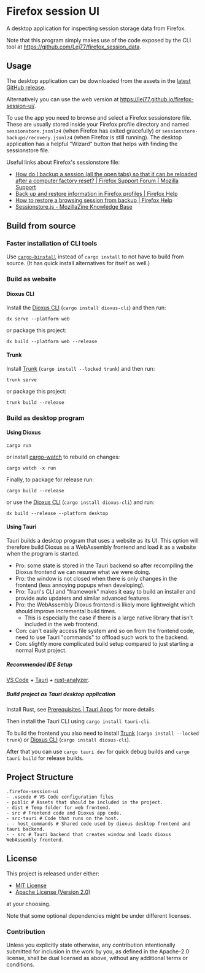 # Firefox session UI

A desktop application for inspecting session storage data from Firefox.

Note that this program simply makes use of the code exposed by the CLI tool at <https://github.com/Lej77/firefox_session_data>.

## Usage

The desktop application can be downloaded from the assets in the [latest GitHub release](https://github.com/Lej77/firefox-session-ui/releases).

Alternatively you can use the web version at <https://lej77.github.io/firefox-session-ui/>.

To use the app you need to browse and select a Firefox sessionstore file. These are usually stored inside your Firefox profile directory and named `sessionstore.jsonlz4` (when Firefox has exited gracefully) or `sessionstore-backups/recovery.jsonlz4`  (when Firefox is still running). The desktop application has a helpful "Wizard" button that helps with finding the sessionstore file.

Useful links about Firefox's sessionstore file:

- [How do I backup a session (all the open tabs) so that it can be reloaded after a computer factory reset? | Firefox Support Forum | Mozilla Support](https://support.mozilla.org/en-US/questions/1257866)
- [Back up and restore information in Firefox profiles | Firefox Help](https://support.mozilla.org/en-US/kb/back-and-restore-information-firefox-profiles)
- [How to restore a browsing session from backup | Firefox Help](https://support.mozilla.org/en-US/kb/how-restore-browsing-session-backup)
- [Sessionstore.js - MozillaZine Knowledge Base](https://kb.mozillazine.org/index.php?title=Sessionstore.js&redirect=no)

## Build from source

### Faster installation of CLI tools

Use [`cargo-binstall`](https://crates.io/crates/cargo-binstall) instead of `cargo install` to not have to build from source. (It has quick install alternatives for itself as well.)

### Build as website

#### Dioxus CLI

Install the [Dioxus CLI](https://github.com/DioxusLabs/dioxus/tree/master/packages/cli) (`cargo install dioxus-cli`) and then run:

```shell
dx serve --platform web
```

or package this project:

```shell
dx build --platform web --release
```

#### Trunk

Install [Trunk](https://trunkrs.dev/) (`cargo install --locked trunk`) and then run:

```shell
trunk serve
```

or package this project:

```shell
trunk build --release
```

### Build as desktop program

#### Using Dioxus

```shell
cargo run
```

or install [cargo-watch](https://crates.io/crates/cargo-watch) to rebuild on changes:

```shell
cargo watch -x run
```

Finally, to package for release run:

```shell
cargo build --release
```

or use the [Dioxus CLI](https://github.com/DioxusLabs/dioxus/tree/master/packages/cli) (`cargo install dioxus-cli`) and run:

```shell
dx build --release --platform desktop
```

#### Using Tauri

Tauri builds a desktop program that uses a website as its UI. This option will
therefore build Dioxus as a WebAssembly frontend and load it as a website when the program
is started.

- Pro: some state is stored in the Tauri backend so after recompiling the Dioxus frontend we can resume what we were doing.
- Pro: the window is not closed when there is only changes in the frontend (less annoying popups when developing).
- Pro: Tauri's CLI and "framework" makes it easy to build an installer and provide auto updaters and similar advanced features.
- Pro: the WebAssembly Dioxus frontend is likely more lightweight which should improve incremental build times.
  - This is especially the case if there is a large native library that isn't included in the web frontend.
- Con: can't easily access file system and so on from the frontend code, need to use Tauri "commands" to offload such work to the backend.
- Con: slightly more complicated build setup compared to just starting a normal Rust project.

##### Recommended IDE Setup

[VS Code](https://code.visualstudio.com/) + [Tauri](https://marketplace.visualstudio.com/items?itemName=tauri-apps.tauri-vscode) + [rust-analyzer](https://marketplace.visualstudio.com/items?itemName=rust-lang.rust-analyzer).

##### Build project as Tauri desktop application

Install Rust, see [Prerequisites | Tauri Apps](https://tauri.app/v1/guides/getting-started/prerequisites) for more details.

Then install the Tauri CLI using `cargo install tauri-cli`.

<!-- To build the frontend you also need to install the [Dioxus CLI](https://github.com/DioxusLabs/cli) using `cargo install dioxus-cli`. -->

To build the frontend you also need to install [Trunk](https://trunkrs.dev/) (`cargo install --locked trunk`) or [Dioxus CLI](https://github.com/DioxusLabs/dioxus/tree/master/packages/cli) (`cargo install dioxus-cli`).

After that you can use `cargo tauri dev` for quick debug builds and `cargo tauri build` for release builds.

## Project Structure

```text
.firefox-session-ui
- .vscode # VS Code configuration files
- public # Assets that should be included in the project.
- dist # Temp folder for web frontend.
- src # Frontend code and Dioxus app code.
- src-tauri # Code that runs on the host.
- - host_commands # Shared code used by dioxus desktop frontend and tauri backend.
- - src # Tauri backend that creates window and loads dioxus WebAssembly frontend.
```

## License

This project is released under either:

- [MIT License](./LICENSE-MIT)
- [Apache License (Version 2.0)](./LICENSE-APACHE)

at your choosing.

Note that some optional dependencies might be under different licenses.

### Contribution

Unless you explicitly state otherwise, any contribution intentionally
submitted for inclusion in the work by you, as defined in the Apache-2.0
license, shall be dual licensed as above, without any additional terms or
conditions.
